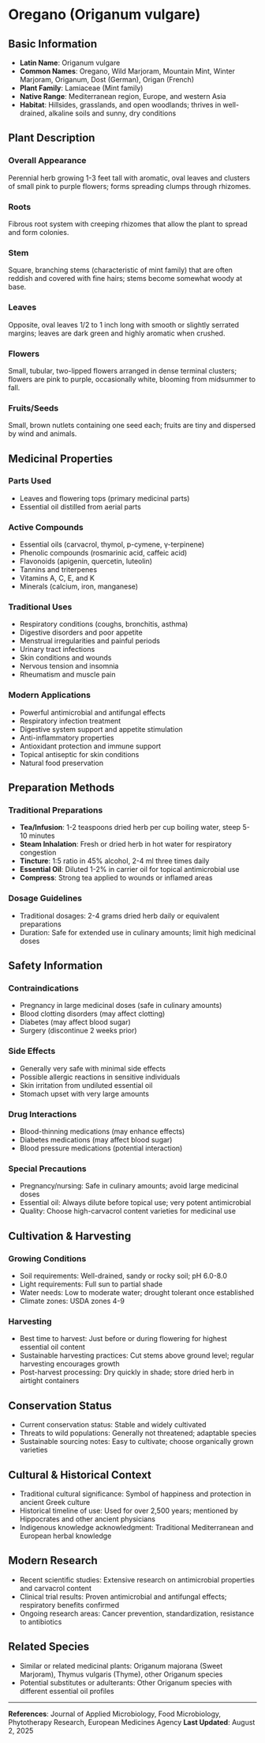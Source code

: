 # Oregano (Origanum vulgare)

## Basic Information
- **Latin Name**: Origanum vulgare
- **Common Names**: Oregano, Wild Marjoram, Mountain Mint, Winter Marjoram, Origanum, Dost (German), Origan (French)
- **Plant Family**: Lamiaceae (Mint family)
- **Native Range**: Mediterranean region, Europe, and western Asia
- **Habitat**: Hillsides, grasslands, and open woodlands; thrives in well-drained, alkaline soils and sunny, dry conditions

## Plant Description

### Overall Appearance
Perennial herb growing 1-3 feet tall with aromatic, oval leaves and clusters of small pink to purple flowers; forms spreading clumps through rhizomes.

### Roots
Fibrous root system with creeping rhizomes that allow the plant to spread and form colonies.

### Stem
Square, branching stems (characteristic of mint family) that are often reddish and covered with fine hairs; stems become somewhat woody at base.

### Leaves
Opposite, oval leaves 1/2 to 1 inch long with smooth or slightly serrated margins; leaves are dark green and highly aromatic when crushed.

### Flowers
Small, tubular, two-lipped flowers arranged in dense terminal clusters; flowers are pink to purple, occasionally white, blooming from midsummer to fall.

### Fruits/Seeds
Small, brown nutlets containing one seed each; fruits are tiny and dispersed by wind and animals.

## Medicinal Properties

### Parts Used
- Leaves and flowering tops (primary medicinal parts)
- Essential oil distilled from aerial parts

### Active Compounds
- Essential oils (carvacrol, thymol, p-cymene, γ-terpinene)
- Phenolic compounds (rosmarinic acid, caffeic acid)
- Flavonoids (apigenin, quercetin, luteolin)
- Tannins and triterpenes
- Vitamins A, C, E, and K
- Minerals (calcium, iron, manganese)

### Traditional Uses
- Respiratory conditions (coughs, bronchitis, asthma)
- Digestive disorders and poor appetite
- Menstrual irregularities and painful periods
- Urinary tract infections
- Skin conditions and wounds
- Nervous tension and insomnia
- Rheumatism and muscle pain

### Modern Applications
- Powerful antimicrobial and antifungal effects
- Respiratory infection treatment
- Digestive system support and appetite stimulation
- Anti-inflammatory properties
- Antioxidant protection and immune support
- Topical antiseptic for skin conditions
- Natural food preservation

## Preparation Methods

### Traditional Preparations
- **Tea/Infusion**: 1-2 teaspoons dried herb per cup boiling water, steep 5-10 minutes
- **Steam Inhalation**: Fresh or dried herb in hot water for respiratory congestion
- **Tincture**: 1:5 ratio in 45% alcohol, 2-4 ml three times daily
- **Essential Oil**: Diluted 1-2% in carrier oil for topical antimicrobial use
- **Compress**: Strong tea applied to wounds or inflamed areas

### Dosage Guidelines
- Traditional dosages: 2-4 grams dried herb daily or equivalent preparations
- Duration: Safe for extended use in culinary amounts; limit high medicinal doses

## Safety Information

### Contraindications
- Pregnancy in large medicinal doses (safe in culinary amounts)
- Blood clotting disorders (may affect clotting)
- Diabetes (may affect blood sugar)
- Surgery (discontinue 2 weeks prior)

### Side Effects
- Generally very safe with minimal side effects
- Possible allergic reactions in sensitive individuals
- Skin irritation from undiluted essential oil
- Stomach upset with very large amounts

### Drug Interactions
- Blood-thinning medications (may enhance effects)
- Diabetes medications (may affect blood sugar)
- Blood pressure medications (potential interaction)

### Special Precautions
- Pregnancy/nursing: Safe in culinary amounts; avoid large medicinal doses
- Essential oil: Always dilute before topical use; very potent antimicrobial
- Quality: Choose high-carvacrol content varieties for medicinal use

## Cultivation & Harvesting

### Growing Conditions
- Soil requirements: Well-drained, sandy or rocky soil; pH 6.0-8.0
- Light requirements: Full sun to partial shade
- Water needs: Low to moderate water; drought tolerant once established
- Climate zones: USDA zones 4-9

### Harvesting
- Best time to harvest: Just before or during flowering for highest essential oil content
- Sustainable harvesting practices: Cut stems above ground level; regular harvesting encourages growth
- Post-harvest processing: Dry quickly in shade; store dried herb in airtight containers

## Conservation Status
- Current conservation status: Stable and widely cultivated
- Threats to wild populations: Generally not threatened; adaptable species
- Sustainable sourcing notes: Easy to cultivate; choose organically grown varieties

## Cultural & Historical Context
- Traditional cultural significance: Symbol of happiness and protection in ancient Greek culture
- Historical timeline of use: Used for over 2,500 years; mentioned by Hippocrates and other ancient physicians
- Indigenous knowledge acknowledgment: Traditional Mediterranean and European herbal knowledge

## Modern Research
- Recent scientific studies: Extensive research on antimicrobial properties and carvacrol content
- Clinical trial results: Proven antimicrobial and antifungal effects; respiratory benefits confirmed
- Ongoing research areas: Cancer prevention, standardization, resistance to antibiotics

## Related Species
- Similar or related medicinal plants: Origanum majorana (Sweet Marjoram), Thymus vulgaris (Thyme), other Origanum species
- Potential substitutes or adulterants: Other Origanum species with different essential oil profiles

---

**References**: Journal of Applied Microbiology, Food Microbiology, Phytotherapy Research, European Medicines Agency
**Last Updated**: August 2, 2025